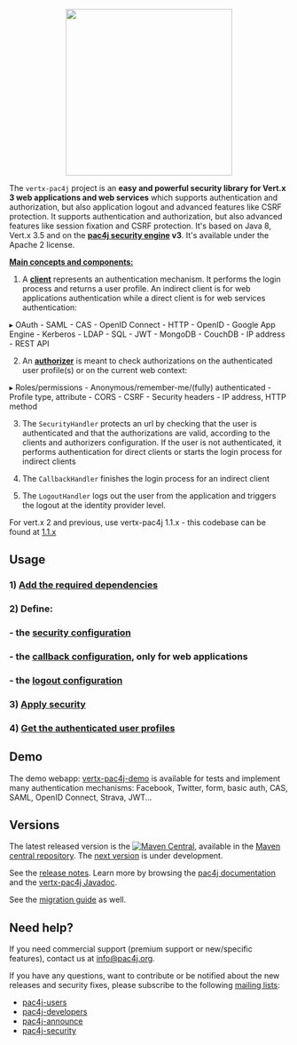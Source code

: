 <p align="center">
  <img src="https://pac4j.github.io/pac4j/img/logo-vertx.png" width="300" />
</p>


The `vertx-pac4j` project is an **easy and powerful security library for Vert.x 3 web applications and web services** which supports authentication and authorization, but also application logout and advanced features like CSRF protection.
It supports authentication and authorization, but also advanced features like session fixation and CSRF protection.
It's based on Java 8, Vert.x 3.5 and on the **[pac4j security engine](https://github.com/pac4j/pac4j) v3**. It's available under the Apache 2 license.

[**Main concepts and components:**](http://www.pac4j.org/docs/main-concepts-and-components.html)

1) A [**client**](http://www.pac4j.org/docs/clients.html) represents an authentication mechanism. It performs the login process and returns a user profile. An indirect client is for web applications authentication while a direct client is for web services authentication:

&#9656; OAuth - SAML - CAS - OpenID Connect - HTTP - OpenID - Google App Engine - Kerberos - LDAP - SQL - JWT - MongoDB - CouchDB - IP address - REST API

2) An [**authorizer**](http://www.pac4j.org/docs/authorizers.html) is meant to check authorizations on the authenticated user profile(s) or on the current web context:

&#9656; Roles/permissions - Anonymous/remember-me/(fully) authenticated - Profile type, attribute -  CORS - CSRF - Security headers - IP address, HTTP method

3) The `SecurityHandler` protects an url by checking that the user is authenticated and that the authorizations are valid, according to the clients and authorizers configuration. If the user is not authenticated, it performs authentication for direct clients or starts the login process for indirect clients

4) The `CallbackHandler` finishes the login process for an indirect client

5) The `LogoutHandler` logs out the user from the application and triggers the logout at the identity provider level.

For vert.x 2 and previous, use vertx-pac4j 1.1.x - this codebase can be found at [1.1.x](https://github.com/pac4j/vertx-pac4j/tree/vertx-pac4j-1.1.x)


## Usage

### 1) [Add the required dependencies](https://github.com/pac4j/vertx-pac4j/wiki/Dependencies)

### 2) Define:

### - the [security configuration](https://github.com/pac4j/vertx-pac4j/wiki/Security-configuration)
### - the [callback configuration](https://github.com/pac4j/vertx-pac4j/wiki/Callback-configuration), only for web applications
### - the [logout configuration](https://github.com/pac4j/vertx-pac4j/wiki/Logout-configuration)

### 3) [Apply security](https://github.com/pac4j/vertx-pac4j/wiki/Apply-security)

### 4) [Get the authenticated user profiles](https://github.com/pac4j/vertx-pac4j/wiki/Get-the-authenticated-user-profiles)


## Demo

The demo webapp: [vertx-pac4j-demo](https://github.com/pac4j/vertx-pac4j-demo) is available for tests and implement many authentication mechanisms: Facebook, Twitter, form, basic auth, CAS, SAML, OpenID Connect, Strava, JWT...


## Versions

The latest released version is the [![Maven Central](https://maven-badges.herokuapp.com/maven-central/org.pac4j/vertx-pac4j/badge.svg?style=flat)](https://maven-badges.herokuapp.com/maven-central/org.pac4j/vertx-pac4j), available in the [Maven central repository](https://repo.maven.apache.org/maven2).
The [next version](https://github.com/pac4j/vertx-pac4j/wiki/Next-version) is under development.

See the [release notes](https://github.com/pac4j/vertx-pac4j/wiki/Release-Notes). Learn more by browsing the [pac4j documentation](http://www.pac4j.org/3.3.x/docs/index.html) and the [vertx-pac4j Javadoc](http://www.javadoc.io/doc/org.pac4j/vertx-pac4j/4.0.0).

See the [migration guide](https://github.com/pac4j/vertx-pac4j/wiki/Migration-guide) as well.


## Need help?

If you need commercial support (premium support or new/specific features), contact us at [info@pac4j.org](mailto:info@pac4j.org).

If you have any questions, want to contribute or be notified about the new releases and security fixes, please subscribe to the following [mailing lists](http://www.pac4j.org/mailing-lists.html):

- [pac4j-users](https://groups.google.com/forum/?hl=en#!forum/pac4j-users)
- [pac4j-developers](https://groups.google.com/forum/?hl=en#!forum/pac4j-dev)
- [pac4j-announce](https://groups.google.com/forum/?hl=en#!forum/pac4j-announce)
- [pac4j-security](https://groups.google.com/forum/#!forum/pac4j-security)
